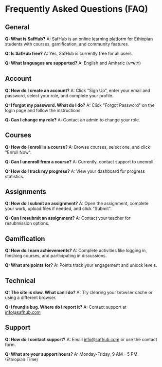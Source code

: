 # Frequently Asked Questions (FAQ)

## General

**Q: What is SafHub?**
A: SafHub is an online learning platform for Ethiopian students with courses, gamification, and community features.

**Q: Is SafHub free?**
A: Yes, SafHub is currently free for all users.

**Q: What languages are supported?**
A: English and Amharic (አማርኛ)

## Account

**Q: How do I create an account?**
A: Click "Sign Up", enter your email and password, select your role, and complete your profile.

**Q: I forgot my password. What do I do?**
A: Click "Forgot Password" on the login page and follow the instructions.

**Q: Can I change my role?**
A: Contact an admin to change your role.

## Courses

**Q: How do I enroll in a course?**
A: Browse courses, select one, and click "Enroll Now".

**Q: Can I unenroll from a course?**
A: Currently, contact support to unenroll.

**Q: How do I track my progress?**
A: View your dashboard for progress statistics.

## Assignments

**Q: How do I submit an assignment?**
A: Open the assignment, complete your work, upload files if needed, and click "Submit".

**Q: Can I resubmit an assignment?**
A: Contact your teacher for resubmission options.

## Gamification

**Q: How do I earn achievements?**
A: Complete activities like logging in, finishing courses, and participating in discussions.

**Q: What are points for?**
A: Points track your engagement and unlock levels.

## Technical

**Q: The site is slow. What can I do?**
A: Try clearing your browser cache or using a different browser.

**Q: I found a bug. Where do I report it?**
A: Contact support at info@safhub.com

## Support

**Q: How do I contact support?**
A: Email info@safhub.com or use the contact form.

**Q: What are your support hours?**
A: Monday-Friday, 9 AM - 5 PM (Ethiopian Time)
